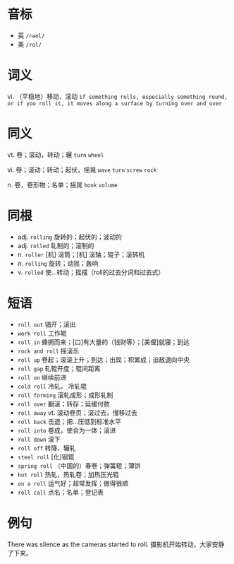 # 音标

- 英 `/rəʊl/`
- 美 `/rol/`

# 词义

vi. （平稳地）移动，滚动
`if something rolls, especially something round, or if you roll it, it moves along a surface by turning over and over`

# 同义

vt. 卷；滚动，转动；辗
`turn` `wheel`

vi. 卷；滚动；转动；起伏，摇晃
`wave` `turn` `screw` `rock`

n. 卷，卷形物；名单；摇晃
`book` `volume`

# 同根

- adj. `rolling` 旋转的；起伏的；波动的
- adj. `rolled` 轧制的；滚制的
- n. `roller` [机] 滚筒；[机] 滚轴；辊子；滚转机
- n. `rolling` 旋转；动摇；轰响
- v. `rolled` 使…转动；摇摆（roll的过去分词和过去式）

# 短语

- `roll out` 铺开；滚出
- `work roll` 工作辊
- `roll in` 蜂拥而来；[口]有大量的（钱财等）；[美俚]就寝；到达
- `rock and roll` 摇滚乐
- `roll up` 卷起；滚滚上升；到达；出现；积累成；迫敌退向中央
- `roll gap` 轧辊开度；辊间距离
- `roll on` 继续前进
- `cold roll` 冷轧， 冷轧辊
- `roll forming` 滚轧成形；成形轧制
- `roll over` 翻滚；转存；延缓付款
- `roll away` vt. 滚动卷页；滚过去，慢移过去
- `roll back` 击退；把…压低到标准水平
- `roll into` 卷成，使合为一体；滚进
- `roll down` 滚下
- `roll off` 转降，辗轧
- `steel roll` [化]钢辊
- `spring roll` （中国的）春卷；弹簧辊；薄饼
- `hot roll` 热轧，热轧卷；加热压光辊
- `on a roll` 运气好；超常发挥；做得很顺
- `roll call` 点名；名单；登记表

# 例句

There was silence as the cameras started to roll.
摄影机开始转动，大家安静了下来。


